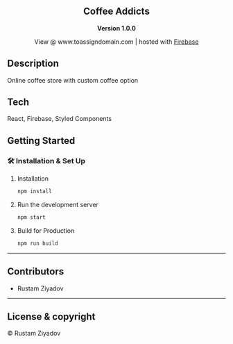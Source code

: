 <div align="center">
  <h2>Coffee Addicts</h2>
  <strong>Version 1.0.0</strong>
</div>

<p align="center">
  View @ www.toassigndomain.com | hosted with <a href="https://firebase.google.com/">Firebase</a>
</p>

<p align="center">
  
</p>

<!-- <div align="center">
  <img src="/public/assets/images/screenshot.png" width="600">
</div> -->


## Description
Online coffee store with custom coffee option

## Tech
React, Firebase, Styled Components

## Getting Started

### 🛠 Installation & Set Up

1. Installation

   ```sh
   npm install
   ```

2. Run the development server

   ```sh
   npm start
   ```

3. Build for Production

   ```sh
   npm run build
   ```
   
---

## Contributors

- Rustam Ziyadov

---

## License & copyright

&copy; Rustam Ziyadov
